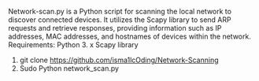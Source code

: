 Network-scan.py  is a Python script for scanning the local network to discover connected devices. It utilizes the Scapy library to send ARP requests and retrieve responses, providing information such as IP addresses, MAC addresses, and hostnames of devices within the network.
Requirements:
Python 3. x
Scapy library
1) git clone https://github.com/isma1lcOding/Network-Scanning
2) Sudo Python network_scan.py
